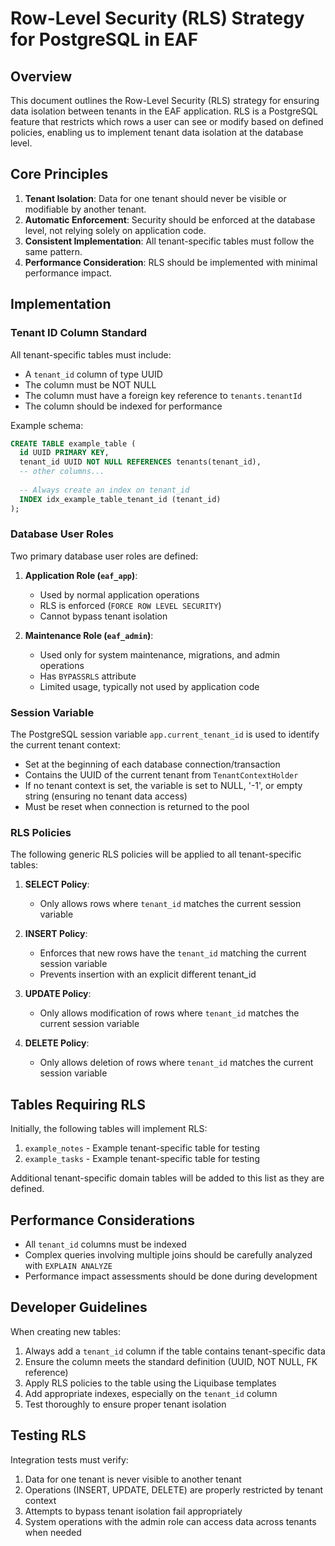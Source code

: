 # Row-Level Security (RLS) Strategy for PostgreSQL in EAF

## Overview

This document outlines the Row-Level Security (RLS) strategy for ensuring data isolation between tenants in the EAF application. RLS is a PostgreSQL feature that restricts which rows a user can see or modify based on defined policies, enabling us to implement tenant data isolation at the database level.

## Core Principles

1. **Tenant Isolation**: Data for one tenant should never be visible or modifiable by another tenant.
2. **Automatic Enforcement**: Security should be enforced at the database level, not relying solely on application code.
3. **Consistent Implementation**: All tenant-specific tables must follow the same pattern.
4. **Performance Consideration**: RLS should be implemented with minimal performance impact.

## Implementation

### Tenant ID Column Standard

All tenant-specific tables must include:

- A `tenant_id` column of type UUID
- The column must be NOT NULL
- The column must have a foreign key reference to `tenants.tenantId`
- The column should be indexed for performance

Example schema:

```sql
CREATE TABLE example_table (
  id UUID PRIMARY KEY,
  tenant_id UUID NOT NULL REFERENCES tenants(tenant_id),
  -- other columns...
  
  -- Always create an index on tenant_id
  INDEX idx_example_table_tenant_id (tenant_id)
);
```

### Database User Roles

Two primary database user roles are defined:

1. **Application Role (`eaf_app`)**:
   - Used by normal application operations
   - RLS is enforced (`FORCE ROW LEVEL SECURITY`)
   - Cannot bypass tenant isolation

2. **Maintenance Role (`eaf_admin`)**:
   - Used only for system maintenance, migrations, and admin operations
   - Has `BYPASSRLS` attribute
   - Limited usage, typically not used by application code

### Session Variable

The PostgreSQL session variable `app.current_tenant_id` is used to identify the current tenant context:

- Set at the beginning of each database connection/transaction
- Contains the UUID of the current tenant from `TenantContextHolder`
- If no tenant context is set, the variable is set to NULL, '-1', or empty string (ensuring no tenant data access)
- Must be reset when connection is returned to the pool

### RLS Policies

The following generic RLS policies will be applied to all tenant-specific tables:

1. **SELECT Policy**:
   - Only allows rows where `tenant_id` matches the current session variable

2. **INSERT Policy**:
   - Enforces that new rows have the `tenant_id` matching the current session variable
   - Prevents insertion with an explicit different tenant_id

3. **UPDATE Policy**:
   - Only allows modification of rows where `tenant_id` matches the current session variable

4. **DELETE Policy**:
   - Only allows deletion of rows where `tenant_id` matches the current session variable

## Tables Requiring RLS

Initially, the following tables will implement RLS:

1. `example_notes` - Example tenant-specific table for testing
2. `example_tasks` - Example tenant-specific table for testing

Additional tenant-specific domain tables will be added to this list as they are defined.

## Performance Considerations

- All `tenant_id` columns must be indexed
- Complex queries involving multiple joins should be carefully analyzed with `EXPLAIN ANALYZE`
- Performance impact assessments should be done during development

## Developer Guidelines

When creating new tables:

1. Always add a `tenant_id` column if the table contains tenant-specific data
2. Ensure the column meets the standard definition (UUID, NOT NULL, FK reference)
3. Apply RLS policies to the table using the Liquibase templates
4. Add appropriate indexes, especially on the `tenant_id` column
5. Test thoroughly to ensure proper tenant isolation

## Testing RLS

Integration tests must verify:

1. Data for one tenant is never visible to another tenant
2. Operations (INSERT, UPDATE, DELETE) are properly restricted by tenant context
3. Attempts to bypass tenant isolation fail appropriately
4. System operations with the admin role can access data across tenants when needed

